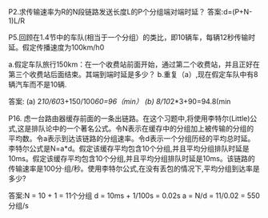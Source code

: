 P2.求传输速率为R的N段链路发送长度L的P个分组端对端时延？
   答案:d=(P+N-1)L/R
   
P5.回顾在1.4节中的车队(相当于一个分组）的类比，即10辆车，每辆12秒传输时延。假定传播速度为100km/h0

  a.假定车队旅行150km：在一个收费站前面开始，通过第二个收费站，并且正好在第三个收费站后面结束。其端到端时延是多少？
  b.重复（a）,现在假定车队中有8辆汽车而不是10辆.
     
  答案: (a) 2*10/60*3+150/100*60=96（min）
  (b) 8/10*2*3+90=94.8(min
     
P16. 虑一台路由器缓存前面的一条出链路。在这个习题中,将使用李特尔(Little)公式,这是排队论中的一个著名公式。令N表示在缓存中的分组加上被传输的分组的平均数。令a表示到达该链路的分组速率。令d表示一个分组历经的平均总时延。李特尔公式是N=a*d。假定该缓存平均包含10个分组,并且平均分组排队时延是10ms。假定该缓存平均包含10个分组,并且平均分组排队时延是10ms。该链路的传输速率是100分·组/秒。使用李特尔公式,在没有丢包的情况下,平均分组到达率是多少?

答案:N = 10 + 1 = 11个分组
d = 10ms + 1/100s = 0.02s
a = N/d = 11/0.02 = 550分组/s
